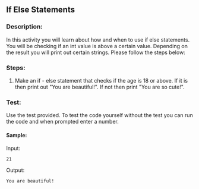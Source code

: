 ## If Else Statements
### Description:
In this activity you will learn about how and when to use if else statements. You will be checking if an int value is above a certain value. Depending on the result you will print out certain strings.
Please follow the steps below:

### Steps:
1. Make an if - else statement that checks if the age is 18 or above. If it is then print out "You are beautiful!". If not then print "You are so cute!".


### Test:
Use the test provided. To test the code yourself without the test you can run the code and when prompted enter a number.

#### Sample:
Input:
```
21
```
Output:
```
You are beautiful!
```